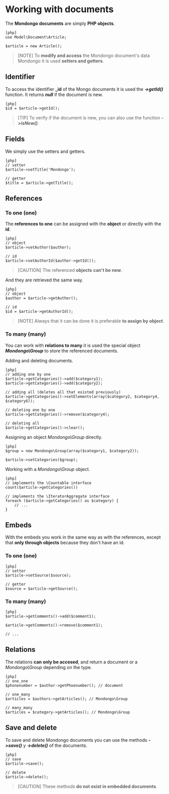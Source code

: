 Working with documents
======================

The **Mondongo documents** are simply **PHP objects**.

    [php]
    use Model\Document\Article;

    $article = new Article();

>[NOTE]
>To **modify and access** the Mondongo document's data Mondongo it is used
>**setters and getters**.

Identifier
----------

To access the identifier **_id** of the Mongo documents it is used the
**_->getId()_** function. It returns **_null_** if the document is new.

    [php]
    $id = $article->getId();

>[TIP]
>To verify if the document is new, you can also use the function
>**_->isNew()_**.

Fields
------

We simply use the setters and getters.

    [php]
    // setter
    $article->setTitle('Mondongo');

    // getter
    $title = $article->getTitle();

References
-----------

### To one (one)

The **references to one** can be assigned with the **object** or directly with the **id**.

    [php]
    // object
    $article->setAuthor($author);

    // id
    $article->setAuthorId($author->getId());

>[CAUTION]
>The referenced **objects** **can't be new**.

And they are retrieved the same way.

    [php]
    // object
    $author = $article->getAuthor();

    // id
    $id = $article->getAuthorId();

>[NOTE]
>Always that it can be done it is preferable **to assign by object**.

### To many (many)

You can work with **relations to many** it is used the special object
**_Mondongo\Group_** to store the referenced documents.

Adding and deleting documents.

    [php]
    // adding one by one
    $article->getCategories()->add($category1);
    $article->getCategories()->add($category2);

    // adding all (deletes all that existed previously)
    $article->getCategories()->setElements(array($category2, $category4, $category6));

    // deleting one by one
    $article->getCategories()->remove($category4);

    // deleting all
    $article->getCategories()->clear();

Assigning an object _Mondongo\Group_ directly.

    [php]
    $group = new Mondongo\Group(array($category1, $category2));

    $article->setCategories($group);

Working with a _Mondongo\Group_ object.

    [php]
    // implements the \Countable interface
    count($article->getCategories())

    // implements the \IteratorAggregate interface
    foreach ($article->getCategories() as $category) {
        // ...
    }

Embeds
---------

With the embeds you work in the same way as with the references, except that
**only through objects** because they don't have an id.

### To one (one)

    [php]
    // setter
    $article->setSource($source);

    // getter
    $source = $article->getSource();

### To many (many)

    [php]
    $article->getComments()->add($comment1);

    $article->getComments()->remove($comment1);

    // ...

Relations
---------

The relations **can only be accesed**, and return a document or
a _Mondongo\Group_ depending on the type.

    [php]
    // one_one
    $phonenumber = $author->getPhoenumber(); // document

    // one_many
    $articles = $authors->getArticles(); // Mondongo\Group

    // many_many
    $articles = $category->getArticles(); // Mondongo\Group

Save and delete
----------------

To save and delete Mondongo documents you can use the methods
**_->save()_** y **_->delete()_** of the documents.

    [php]
    // save
    $article->save();

    // delete
    $article->delete();

>[CAUTION]
>These methods **do not exist in embedded documents**.
